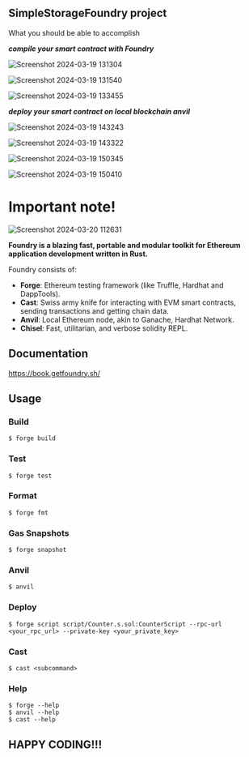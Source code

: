 ## SimpleStorageFoundry project 

What you should be able to accomplish 


***compile your smart contract with Foundry***

  
![Screenshot 2024-03-19 131304](https://github.com/DCVglobalnetwork/simpleStorageFoundry/assets/105791829/0f1e0c7d-3d62-4619-b40d-3b021eb54f5e)

![Screenshot 2024-03-19 131540](https://github.com/DCVglobalnetwork/simpleStorageFoundry/assets/105791829/d0dcb33c-46c6-4435-b4c7-7bdf1e45c67b)

![Screenshot 2024-03-19 133455](https://github.com/DCVglobalnetwork/simpleStorageFoundry/assets/105791829/08a2221f-6fce-4135-b584-c328d26663eb)




***deploy your smart contract on local blockchain anvil***




![Screenshot 2024-03-19 143243](https://github.com/DCVglobalnetwork/simpleStorageFoundry/assets/105791829/e22dbbd4-9066-4c8f-b569-a4738deb1601)

![Screenshot 2024-03-19 143322](https://github.com/DCVglobalnetwork/simpleStorageFoundry/assets/105791829/0f331668-3ee3-4cdf-8605-8693bcd3b4da)

![Screenshot 2024-03-19 150345](https://github.com/DCVglobalnetwork/simpleStorageFoundry/assets/105791829/6858c75e-c011-4ed8-8571-3906763ba2ce)

![Screenshot 2024-03-19 150410](https://github.com/DCVglobalnetwork/simpleStorageFoundry/assets/105791829/97b0e46c-d267-4660-8bdb-cb1fa1a44a1c)


# Important note! 

![Screenshot 2024-03-20 112631](https://github.com/DCVglobalnetwork/simpleStorageFoundry/assets/105791829/164e9235-43f8-40a8-954f-459035d5f2b9)


**Foundry is a blazing fast, portable and modular toolkit for Ethereum application development written in Rust.**

Foundry consists of:

-   **Forge**: Ethereum testing framework (like Truffle, Hardhat and DappTools).
-   **Cast**: Swiss army knife for interacting with EVM smart contracts, sending transactions and getting chain data.
-   **Anvil**: Local Ethereum node, akin to Ganache, Hardhat Network.
-   **Chisel**: Fast, utilitarian, and verbose solidity REPL.

## Documentation

https://book.getfoundry.sh/

## Usage

### Build

```shell
$ forge build
```

### Test

```shell
$ forge test
```

### Format

```shell
$ forge fmt
```

### Gas Snapshots

```shell
$ forge snapshot
```

### Anvil

```shell
$ anvil
```

### Deploy

```shell
$ forge script script/Counter.s.sol:CounterScript --rpc-url <your_rpc_url> --private-key <your_private_key>
```

### Cast

```shell
$ cast <subcommand>
```

### Help

```shell
$ forge --help
$ anvil --help
$ cast --help
```

## HAPPY CODING!!!

